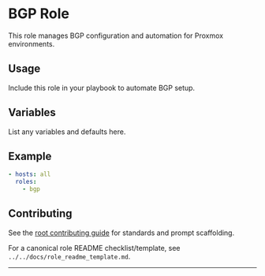# BGP Role

This role manages BGP configuration and automation for Proxmox environments.

## Usage
Include this role in your playbook to automate BGP setup.

## Variables
List any variables and defaults here.

## Example
```yaml
- hosts: all
  roles:
    - bgp
```

## Contributing
See the [root contributing guide](../../docs/contributing.md) for standards and prompt scaffolding.

For a canonical role README checklist/template, see `../../docs/role_readme_template.md`.

---